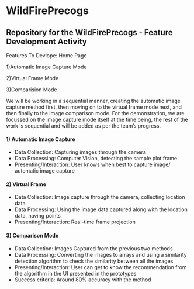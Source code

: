 # WildFirePrecogs
## Repository for the WildFirePrecogs - Feature Development Activity
Features To Devlope:
Home Page

1)Automatic Image Capture Mode

2)Virtual Frame Mode

3)Comparision Mode
  

We will be working in a sequential manner, creating the automatic image capture method first, then moving on to the virtual frame mode next, and then finally to the image comparison mode. 
For the demonstration, we are focussed on the image capture mode itself at the time being, the rest of the work is sequential and will be added as per the team’s progress.

#### 1) Automatic Image Capture
* Data Collection: Capturing images through the camera
* Data Processing: Computer Vision, detecting the sample plot frame
* Presenting/Interaction: User knows when best to capture image/ automatic image capture

#### 2) Virtual Frame 
* Data Collection: Image capture through the camera, collecting location data
* Data Processing: Using the image data captured along with the location data, having points 
* Presenting/Interaction: Real-time frame projection

#### 3) Comparison Mode
* Data Collection: Images Captured from the previous two methods
* Data Processing: Converting the images to arrays and using a similarity detection algorithm to check the similarity between all the images
* Presenting/Interaction: User can get to know the recommendation from the algorithm in the UI presented in the prototypes
* Success criteria: Around 80% accuracy with the method



